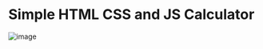 # Simple HTML CSS and JS Calculator

![image](https://user-images.githubusercontent.com/29993448/180611262-a79355bd-5ee7-46ae-873e-bf16f9b64ff9.png)

